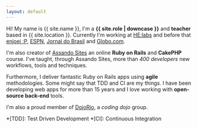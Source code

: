 ```yaml
---
layout: default
---
```


Hi! My name is {{ site.name }}, I'm a **{{ site.role | downcase }}** and **teacher** based in {{ site.location }}. Currently I'm working at [HE:labs][helabs] and before that [enjoei :P][enjoei], [ESPN][espn], [Jornal do Brasil][jb] and [Globo.com][globo].

I'm also creator of [Assando Sites][assando-sites] an online **Ruby on Rails** and **CakePHP** course. I've taught, through Assando Sites, more than *400 developers* new workflows, tools and techniques.

Furthermore, I deliver fantastic Ruby on Rails apps using **agile** methodologies. Some might say that TDD and CI are my things. I have been developing web apps for more than 15 years and I love working with **open-source back-end** tools.

I'm also a proud member of [DojoRio][dojorio], a *coding dojo* group.

*[TDD]: Test Driven Development
*[CI]: Continuous Integration

[assando-sites]: http://assando-sites.com.br
[helabs]: http://helabs.com
[enjoei]: http://enjoei.com.br
[espn]: http://espn.com.br
[jb]: http://www.jb.com.br
[globo]: http://globo.com
[dojorio]: http://dojorio.org
